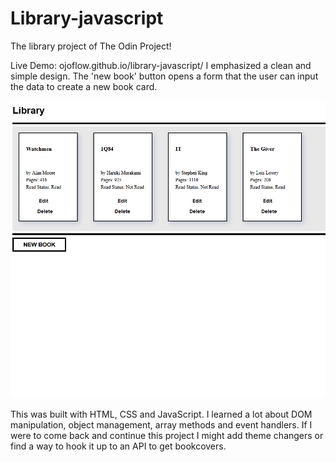 # Library-javascript
The library project of The Odin Project!

Live Demo: ojoflow.github.io/library-javascript/
I emphasized a clean and simple design. The 'new book' button opens a form that the user can input the data to create a new book card.

![](preview.PNG)
 

This was built with HTML, CSS and JavaScript. I learned a lot about DOM manipulation, object management, array methods and event handlers. If I were to
come back and continue this project I might add theme changers or find a way to hook it up to an API to get bookcovers.
